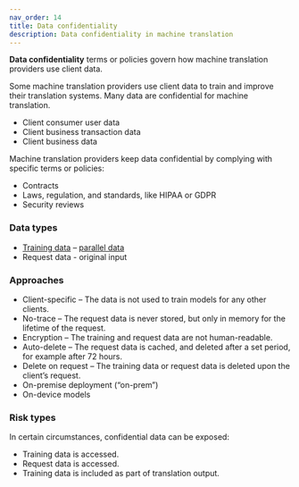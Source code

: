 ```yaml
---
nav_order: 14
title: Data confidentiality
description: Data confidentiality in machine translation
---
```


**Data confidentiality** terms or policies govern how machine translation providers use client data.

Some machine translation providers use client data to train and improve their translation systems.
Many data are confidential for machine translation.

- Client consumer user data
- Client business transaction data
- Client business data

Machine translation providers keep data confidential by complying with specific terms or policies:

- Contracts
- Laws, regulation, and standards, like HIPAA or GDPR
- Security reviews

### Data types

- [Training data](../customisation/training-data.md) – [parallel data](../customisation/parallel-data.md)
- Request data - original input


###  Approaches

- Client-specific – The data is not used to train models for any other clients.
- No-trace – The request data is never stored, but only in memory for the lifetime of the request.
- Encryption – The training and request data are not human-readable.
- Auto-delete – The request data is cached, and deleted after a set period, for example after 72 hours.
- Delete on request – The training data or request data is deleted upon the client’s request.
- On-premise deployment (“on-prem”)
- On-device models


### Risk types

In certain circumstances, confidential data can be exposed:

- Training data is accessed.
- Request data is accessed.
- Training data is included as part of translation output.

